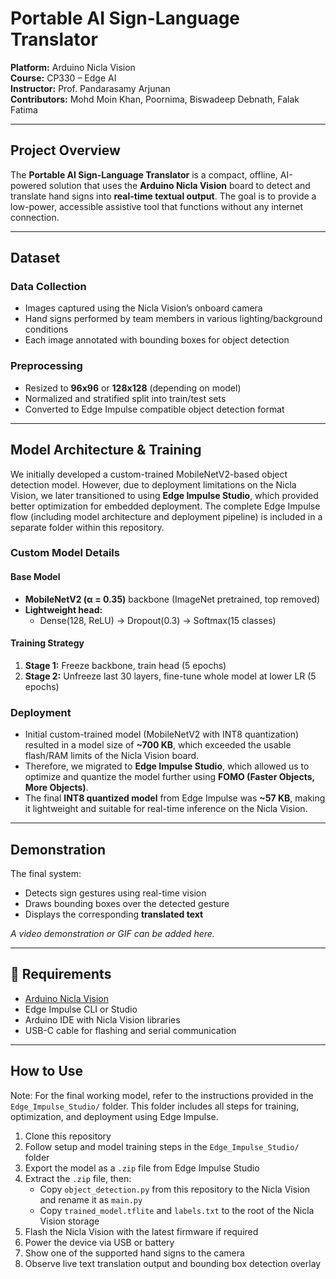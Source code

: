 # Portable AI Sign-Language Translator 
**Platform:** Arduino Nicla Vision  
**Course:** CP330 – Edge AI  
**Instructor:** Prof. Pandarasamy Arjunan  
**Contributors:** Mohd Moin Khan, Poornima, Biswadeep Debnath, Falak Fatima  

---

## Project Overview

The **Portable AI Sign-Language Translator** is a compact, offline, AI-powered solution that uses the **Arduino Nicla Vision** board to detect and translate hand signs into **real-time textual output**. The goal is to provide a low-power, accessible assistive tool that functions without any internet connection.

---

## Dataset

### Data Collection  
- Images captured using the Nicla Vision’s onboard camera  
- Hand signs performed by team members in various lighting/background conditions  
- Each image annotated with bounding boxes for object detection  

### Preprocessing  
- Resized to **96x96** or **128x128** (depending on model)  
- Normalized and stratified split into train/test sets  
- Converted to Edge Impulse compatible object detection format  

---

## Model Architecture & Training

We initially developed a custom-trained MobileNetV2-based object detection model. However, due to deployment limitations on the Nicla Vision, we later transitioned to using **Edge Impulse Studio**, which provided better optimization for embedded deployment. The complete Edge Impulse flow (including model architecture and deployment pipeline) is included in a separate folder within this repository.


### Custom Model Details
#### Base Model  
- **MobileNetV2 (α = 0.35)** backbone (ImageNet pretrained, top removed)  
- **Lightweight head:**  
  - Dense(128, ReLU) → Dropout(0.3) → Softmax(15 classes)

#### Training Strategy  
1. **Stage 1:** Freeze backbone, train head (5 epochs)  
2. **Stage 2:** Unfreeze last 30 layers, fine-tune whole model at lower LR (5 epochs)  

### Deployment

- Initial custom-trained model (MobileNetV2 with INT8 quantization) resulted in a model size of **~700 KB**, which exceeded the usable flash/RAM limits of the Nicla Vision board.
- Therefore, we migrated to **Edge Impulse Studio**, which allowed us to optimize and quantize the model further using **FOMO (Faster Objects, More Objects)**.
- The final **INT8 quantized model** from Edge Impulse was **~57 KB**, making it lightweight and suitable for real-time inference on the Nicla Vision.


---

## Demonstration

The final system:
- Detects sign gestures using real-time vision
- Draws bounding boxes over the detected gesture
- Displays the corresponding **translated text**

*A video demonstration or GIF can be added here.*

---

## 🔧 Requirements

- [Arduino Nicla Vision](https://store.arduino.cc/products/nicla-vision)  
- Edge Impulse CLI or Studio  
- Arduino IDE with Nicla Vision libraries  
- USB-C cable for flashing and serial communication  

---

## How to Use

Note: For the final working model, refer to the instructions provided in the `Edge_Impulse_Studio/` folder. This folder includes all steps for training, optimization, and deployment using Edge Impulse.

1. Clone this repository  
2. Follow setup and model training steps in the `Edge_Impulse_Studio/` folder  
3. Export the model as a `.zip` file from Edge Impulse Studio  
4. Extract the `.zip` file, then:
   - Copy `object_detection.py` from this repository to the Nicla Vision and rename it as `main.py`
   - Copy `trained_model.tflite` and `labels.txt` to the root of the Nicla Vision storage  
5. Flash the Nicla Vision with the latest firmware if required  
6. Power the device via USB or battery  
7. Show one of the supported hand signs to the camera  
8. Observe live text translation output and bounding box detection overlay

